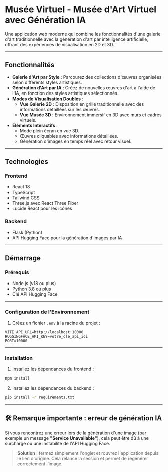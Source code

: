 # Musée Virtuel - Musée d'Art Virtuel avec Génération IA

Une application web moderne qui combine les fonctionnalités d'une galerie d'art traditionnelle avec la génération d'art par intelligence artificielle, offrant des expériences de visualisation en 2D et 3D.

---

## Fonctionnalités

- **Galerie d'Art par Style** : Parcourez des collections d'œuvres organisées selon différents styles artistiques.  
- **Génération d'Art par IA** : Créez de nouvelles œuvres d'art à l'aide de l'IA, en fonction des styles artistiques sélectionnés.  
- **Modes de Visualisation Doubles** :
  - **Vue Galerie 2D** : Disposition en grille traditionnelle avec des informations détaillées sur les œuvres.
  - **Vue Musée 3D** : Environnement immersif en 3D avec murs et cadres virtuels.
- **Éléments Interactifs** :
  - Mode plein écran en vue 3D.  
  - Œuvres cliquables avec informations détaillées.  
  - Génération d'images en temps réel avec retour visuel.

---

## Technologies

### Frontend

- React 18  
- TypeScript  
- Tailwind CSS  
- Three.js avec React Three Fiber  
- Lucide React pour les icônes

### Backend

- Flask (Python)  
- API Hugging Face pour la génération d'images par IA

---

## Démarrage

### Prérequis

- Node.js (v18 ou plus)  
- Python 3.8 ou plus  
- Clé API Hugging Face

---

### Configuration de l'Environnement

1. Créez un fichier `.env` à la racine du projet :

```env
VITE_API_URL=http://localhost:10000
HUGGINGFACE_API_KEY=votre_cle_api_ici
PORT=10000
```

---

### Installation

1. Installez les dépendances du frontend :

```bash
npm install
```

2. Installez les dépendances du backend :

```bash
pip install -r requirements.txt
```

---

## 🛠️ Remarque importante : erreur de génération IA

Si vous rencontrez une erreur lors de la génération d'une image (par exemple un message **"Service Unavailable"**), cela peut être dû à une surcharge ou une instabilité de l'API Hugging Face.

> **Solution** : fermez simplement l'onglet et rouvrez l'application depuis le lien d'origine. Cela relance la session et permet de regénérer correctement l’image.
